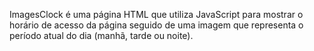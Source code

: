 ImagesClock é uma página HTML que utiliza JavaScript para mostrar o horário de acesso da página seguido de uma imagem que representa o período atual do dia (manhã, tarde ou noite).
